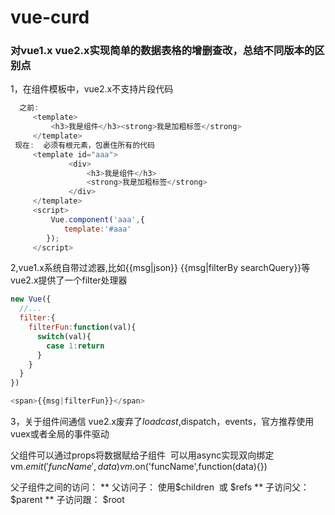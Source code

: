 # vue-curd
### 对vue1.x vue2.x实现简单的数据表格的增删查改，总结不同版本的区别点
1，在组件模板中，vue2.x不支持片段代码
```javascript
  之前:
     <template>
         <h3>我是组件</h3><strong>我是加粗标签</strong>
     </template>
 现在:  必须有根元素，包裹住所有的代码
     <template id="aaa">
             <div>
                 <h3>我是组件</h3>
                 <strong>我是加粗标签</strong>
             </div>
     </template>
     <script>
         Vue.component('aaa',{
            template:'#aaa'
        });
     </script>
 ```
2,vue1.x系统自带过滤器,比如{{msg|json}} {{msg|filterBy searchQuery}}等
vue2.x提供了一个filter处理器
```javascript
new Vue({
  //...
  filter:{
    filterFun:function(val){
      switch(val){
        case 1:return
      }
    }
  }
})

<span>{{msg|filterFun}}</span>
```
3，关于组件间通信 vue2.x废弃了$loadcast,$dispatch，events，官方推荐使用vuex或者全局的事件驱动

父组件可以通过props将数据赋给子组件  可以用async实现双向绑定
vm.$emit('funcName',data)
vm.$on('funcName',function(data){})

父子组件之间的访问：
** 父访问子： 使用$children  或  $refs
** 子访问父： $parent
** 子访问跟： $root
